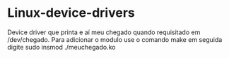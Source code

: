 # Linux-device-drivers

Device driver que printa e aí meu chegado quando requisitado em /dev/chegado.
Para adicionar o modulo use o comando make
em seguida digite sudo insmod ./meuchegado.ko

